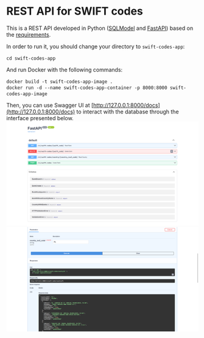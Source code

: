 # REST API for SWIFT codes

This is a REST API developed in Python ([SQLModel](https://sqlmodel.tiangolo.com/) and [FastAPI](https://fastapi.tiangolo.com/)) based on the [requirements](task_requirements/task_requirements.docx).

In order to run it, you should change your directory to `swift-codes-app`:

```
cd swift-codes-app
```

And run Docker with the following commands:

```
docker build -t swift-codes-app-image .
docker run -d --name swift-codes-app-container -p 8000:8000 swift-codes-app-image
```

Then, you can use Swagger UI at [http://127.0.0.1:8000/docs](http://127.0.0.1:8000/docs) to interact with the database through the interface presented below.
![example of Swagger UI main page](images/swagger_ui_main_page.png)
![result of querying the API with ISO2 code PL](images/swagger_ui_query_results.png)
